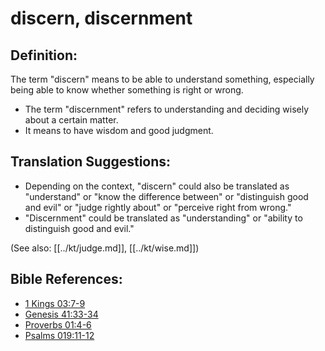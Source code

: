 # discern, discernment #

## Definition: ##

The term "discern" means to be able to understand something, especially being able to know whether something is right or wrong.

* The term "discernment" refers to understanding and deciding wisely about a certain matter.
* It means to have wisdom and good judgment.

## Translation Suggestions: ##

* Depending on the context, "discern" could also be translated as "understand" or "know the difference between" or "distinguish good and evil" or "judge rightly about" or "perceive right from wrong."
* "Discernment" could be translated as "understanding" or "ability to distinguish good and evil."

(See also: [[../kt/judge.md]], [[../kt/wise.md]])

## Bible References: ##

* [1 Kings 03:7-9](en/tn/1ki/help/03/07)
* [Genesis 41:33-34](en/tn/gen/help/41/33)
* [Proverbs 01:4-6](en/tn/pro/help/01/04)
* [Psalms 019:11-12](en/tn/psa/help/19/11)